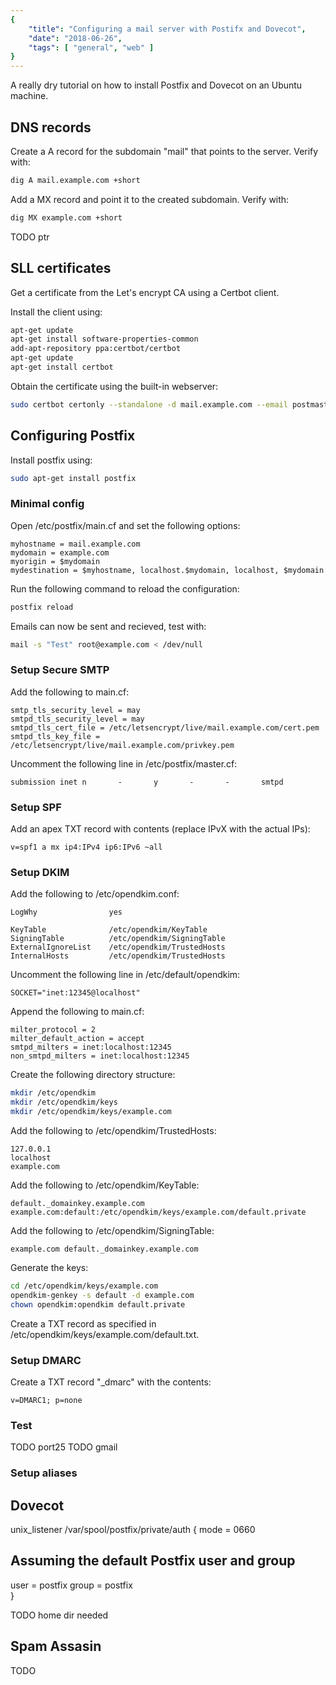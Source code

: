 ```yaml
---
{
    "title": "Configuring a mail server with Postifx and Dovecot",
    "date": "2018-06-26",
    "tags": [ "general", "web" ]
}
---
```


A really dry tutorial on how to install Postfix and Dovecot on an Ubuntu machine.

## DNS records

Create a A record for the subdomain "mail" that points to the server. Verify with:

~~~bash
dig A mail.example.com +short  
~~~

Add a MX record and point it to the created subdomain. Verify with:

~~~bash
dig MX example.com +short
~~~

TODO ptr

## SLL certificates

Get a certificate from the Let's encrypt CA using a Certbot client.

Install the client using:

~~~bash
apt-get update
apt-get install software-properties-common
add-apt-repository ppa:certbot/certbot
apt-get update
apt-get install certbot
~~~

Obtain the certificate using the built-in webserver:

~~~bash
sudo certbot certonly --standalone -d mail.example.com --email postmaster@example.com
~~~

## Configuring Postfix

Install postfix using:

~~~bash
sudo apt-get install postfix
~~~

### Minimal config
Open /etc/postfix/main.cf and set the following options:

~~~
myhostname = mail.example.com
mydomain = example.com
myorigin = $mydomain
mydestination = $myhostname, localhost.$mydomain, localhost, $mydomain
~~~

Run the following command to reload the configuration:

~~~bash
postfix reload
~~~

Emails can now be sent and recieved, test with:

~~~bash
mail -s "Test" root@example.com < /dev/null
~~~

### Setup Secure SMTP

Add the following to main.cf:

~~~
smtp_tls_security_level = may
smtpd_tls_security_level = may
smtpd_tls_cert_file = /etc/letsencrypt/live/mail.example.com/cert.pem
smtpd_tls_key_file = /etc/letsencrypt/live/mail.example.com/privkey.pem
~~~

Uncomment the following line in /etc/postfix/master.cf:

~~~
submission inet n       -       y       -       -       smtpd
~~~

### Setup SPF

Add an apex TXT record with contents (replace IPvX with the actual IPs):

~~~
v=spf1 a mx ip4:IPv4 ip6:IPv6 ~all
~~~

### Setup DKIM

Add the following to /etc/opendkim.conf:

~~~
LogWhy                yes

KeyTable              /etc/opendkim/KeyTable
SigningTable          /etc/opendkim/SigningTable
ExternalIgnoreList    /etc/opendkim/TrustedHosts
InternalHosts         /etc/opendkim/TrustedHosts
~~~

Uncomment the following line in /etc/default/opendkim:

~~~
SOCKET="inet:12345@localhost"
~~~

Append the following to main.cf:

~~~
milter_protocol = 2 
milter_default_action = accept 
smtpd_milters = inet:localhost:12345 
non_smtpd_milters = inet:localhost:12345 
~~~

Create the following directory structure:

~~~bash
mkdir /etc/opendkim
mkdir /etc/opendkim/keys
mkdir /etc/opendkim/keys/example.com
~~~

Add the following to /etc/opendkim/TrustedHosts:

~~~
127.0.0.1
localhost
example.com
~~~

Add the following to /etc/opendkim/KeyTable:

~~~
default._domainkey.example.com example.com:default:/etc/opendkim/keys/example.com/default.private
~~~

Add the following to /etc/opendkim/SigningTable:

~~~
example.com default._domainkey.example.com
~~~

Generate the keys:

~~~bash
cd /etc/opendkim/keys/example.com
opendkim-genkey -s default -d example.com
chown opendkim:opendkim default.private
~~~

Create a TXT record as specified in /etc/opendkim/keys/example.com/default.txt.

### Setup DMARC

Create a TXT record "_dmarc" with the contents:

~~~
v=DMARC1; p=none
~~~

### Test
TODO port25
TODO gmail


### Setup aliases

## Dovecot

unix_listener /var/spool/postfix/private/auth {
   mode = 0660
   ## Assuming the default Postfix user and group
   user = postfix
   group = postfix        
}

TODO home dir needed

## Spam Assasin

TODO
